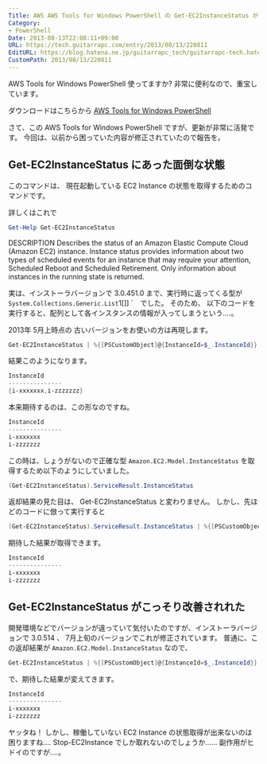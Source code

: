 ```yaml
---
Title: AWS AWS Tools for Windows PowerShell の Get-EC2InstanceStatus が改善されてた
Category:
- PowerShell
Date: 2013-08-13T22:08:11+09:00
URL: https://tech.guitarrapc.com/entry/2013/08/13/220811
EditURL: https://blog.hatena.ne.jp/guitarrapc_tech/guitarrapc-tech.hatenablog.com/atom/entry/11696248318757675911
CustomPath: 2013/08/13/220811
---
```


AWS Tools for Windows PowerShell 使ってますか?
非常に便利なので、重宝しています。

ダウンロードはこちらから
<a href="http://aws.amazon.com/jp/powershell/" target="_blank">AWS Tools for Windows PowerShell</a>

さて、この AWS Tools for Windows PowerShell ですが、更新が非常に活発です。
今回は、以前から困っていた内容が修正されていたので報告を。



## Get-EC2InstanceStatus にあった面倒な状態

このコマンドは、 現在起動している EC2 Instance の状態を取得するためのコマンドです。

詳しくはこれで

```ps1
Get-Help Get-EC2InstanceStatus
```


DESCRIPTION
    Describes the status of an Amazon Elastic Compute Cloud (Amazon EC2) instance. Instance status provides information about two types of scheduled events for an instance that may require your attention, Scheduled Reboot and Scheduled
    Retirement. Only information about instances in the running state is returned.


実は、インストーラバージョンで 3.0.451.0 まで、実行時に返ってくる型が `System.Collections.Generic.List`1[]] `　でした。
そのため、 以下のコードを実行すると、配列として各インスタンスの情報が入ってしまうという....。

2013年 5月上時点の 古いバージョンをお使いの方は再現します。

```ps1
Get-EC2InstanceStatus | %{[PSCustomObject]@{InstanceId=$_.InstanceId}}
```


結果このようになります。

```ps1
InstanceId
---------------
{i-xxxxxxx,i-zzzzzzz}
```


本来期待するのは、この形なのですね。

```ps1
InstanceId
---------------
i-xxxxxxx
i-zzzzzzz
```


この時は、しょうがないので正確な型 `Amazon.EC2.Model.InstanceStatus` を取得するため以下のようにしていました。

```ps1
(Get-EC2InstanceStatus).ServiceResult.InstanceStatus
```


返却結果の見た目は、 Get-EC2InstanceStatus と変わりません。
しかし、先ほどのコードに倣って実行すると

```ps1
(Get-EC2InstanceStatus).ServiceResult.InstanceStatus | %{[PSCustomObject]@{InstanceId=$_.InstanceId}}
```


期待した結果が取得できます。

```ps1
InstanceId
---------------
i-xxxxxxx
i-zzzzzzz
```



## Get-EC2InstanceStatus がこっそり改善されれた

開発環境などでバージョンが違っていて気付いたのですが、インストーラバージョンで 3.0.514 、 7月上旬のバージョンでこれが修正されています。
普通に、この返却結果が `Amazon.EC2.Model.InstanceStatus` なので、


```ps1
Get-EC2InstanceStatus | %{[PSCustomObject]@{InstanceId=$_.InstanceId}}
```


で、期待した結果が変えてきます。

```ps1
InstanceId
---------------
i-xxxxxxx
i-zzzzzzz
```


ヤッタね！
しかし、稼働していない EC2 Instance の状態取得が出来ないのは困りますね.... Stop-EC2Instance でしか取れないのでしょうか...... 副作用がヒドイのですが....。
